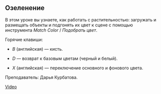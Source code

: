 ## Озеленение

В этом уроке вы узнаете, как работать с растительностью: загружать и размещать объекты и подгонять их цвет к сцене с помощью инструмента *Match Color* / *Подобрать цвет*.

Горячие клавиши:

* *B* (английская) — кисть.

* *D* — возврат к базовым цветам (черный и белый).

* *X* (английская) — переключение основного и фонового цвета.

Преподаватель: Дарья Курбатова.

[Video](https://player.softculture.cc/embed/online/PSH/PSH_76.19.07_L5-16_Vegetation)